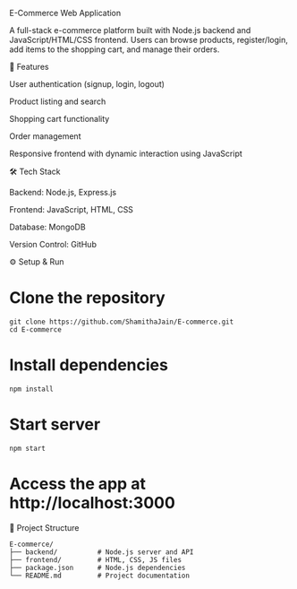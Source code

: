 E-Commerce Web Application

A full-stack e-commerce platform built with Node.js backend and JavaScript/HTML/CSS frontend. Users can browse products, register/login, add items to the shopping cart, and manage their orders.

🚀 Features

User authentication (signup, login, logout)

Product listing and search

Shopping cart functionality

Order management

Responsive frontend with dynamic interaction using JavaScript

🛠️ Tech Stack

Backend: Node.js, Express.js

Frontend: JavaScript, HTML, CSS

Database: MongoDB

Version Control: GitHub

⚙️ Setup & Run
# Clone the repository 
```
git clone https://github.com/ShamithaJain/E-commerce.git
cd E-commerce
```
# Install dependencies 
```
npm install
```
# Start server
```
npm start
```
# Access the app at http://localhost:3000

📂 Project Structure
```
E-commerce/
├── backend/          # Node.js server and API
├── frontend/         # HTML, CSS, JS files
├── package.json      # Node.js dependencies
└── README.md         # Project documentation
```
